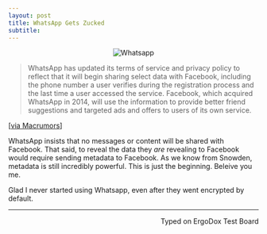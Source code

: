 ```yaml
---
layout: post
title: WhatsApp Gets Zucked
subtitle:
---
```


<center> <img src="http://imgur.com/Cp9sjCC.jpg" alt="Whatsapp"> </center>

> WhatsApp has updated its terms of service and privacy policy to reflect that it will begin sharing select data with Facebook, including the phone number a user verifies during the registration process and the last time a user accessed the service. Facebook, which acquired WhatsApp in 2014, will use the information to provide better friend suggestions and targeted ads and offers to users of its own service.    

[[via  Macrumors](http://www.macrumors.com/2016/08/25/whatsapp-sharing-data-with-facebook/)]


WhatsApp insists that no messages or content will be shared with Facebook. That said, to reveal the data they _are_ revealing to Facebook would require sending metadata to Facebook. As we know from Snowden, metadata is still incredibly powerful. This is just the beginning. Beleive you me.

Glad I never started using Whatsapp, even after they went encrypted by default.

---
<p align="right">Typed on ErgoDox Test Board</p>
